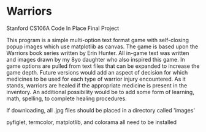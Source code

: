 # Warriors
Stanford CS106A Code In Place Final Project

This program is a simple multi-option text format game with self-closing popup images which use matplotlib as canvas.
The game is based upon the Warriors book series written by Erin Hunter. All in-game text was written and images drawn by my 
8yo daughter who also inspired this game. In game options are pulled from text files that can be expanded to increase the game 
depth. Future versions would add an aspect of decision for which medicines to be used for each type of warrior injury 
encountered. As it stands, warriors are healed if the appropriate medicine is present in the inventory. An additional 
possibility would be to add some form of learning, math, spelling, to complete healing procedures.

If downloading, all .jpg files should be placed in a directory called 'images'

pyfiglet, termcolor, matplotlib, and colorama all need to be installed
